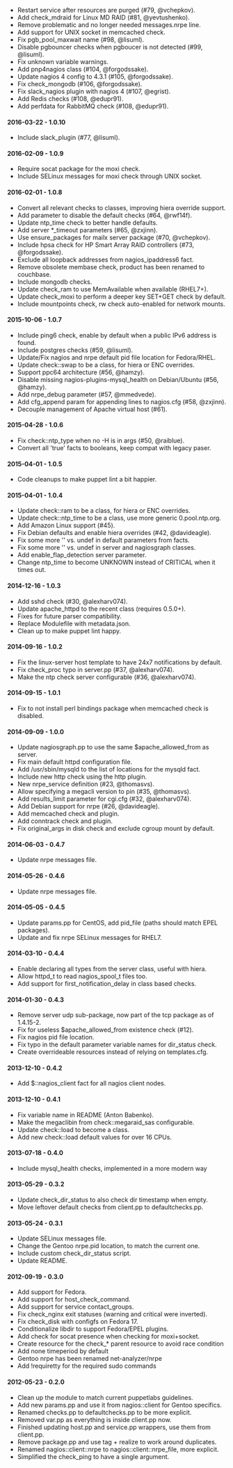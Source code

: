 * Restart service after resources are purged (#79, @vchepkov).
* Add check_mdraid for Linux MD RAID (#81, @yevtushenko).
* Remove problematic and no longer needed messages.nrpe line.
* Add support for UNIX socket in memcached check.
* Fix pgb_pool_maxwait name (#98, @lisuml).
* Disable pgbouncer checks when pgboucer is not detected (#99, @lisuml).
* Fix unknown variable warnings.
* Add pnp4nagios class (#104, @forgodssake).
* Update nagios 4 config to 4.3.1 (#105, @forgodssake).
* Fix check_mongodb (#106, @forgodssake).
* Fix slack_nagios plugin with nagios 4 (#107, @egrist).
* Add Redis checks (#108, @edupr91).
* Add perfdata for RabbitMQ check (#108, @edupr91).

#### 2016-03-22 - 1.0.10
* Include slack_plugin (#77, @lisuml).

#### 2016-02-09 - 1.0.9
* Require socat package for the moxi check.
* Include SELinux messages for moxi check through UNIX socket.

#### 2016-02-01 - 1.0.8
* Convert all relevant checks to classes, improving hiera override support.
* Add parameter to disable the default checks (#64, @rwf14f).
* Update ntp_time check to better handle defaults.
* Add server *_timeout parameters (#65, @zxjinn).
* Use ensure_packages for mailx server package (#70, @vchepkov).
* Include hpsa check for HP Smart Array RAID controllers (#73, @forgodssake).
* Exclude all loopback addresses from nagios_ipaddress6 fact.
* Remove obsolete membase check, product has been renamed to couchbase.
* Include mongodb checks.
* Update check_ram to use MemAvailable when available (RHEL7+).
* Update check_moxi to perform a deeper key SET+GET check by default.
* Include mountpoints check, rw check auto-enabled for network mounts.

#### 2015-10-06 - 1.0.7
* Include ping6 check, enable by default when a public IPv6 address is found.
* Include postgres checks (#59, @lisuml).
* Update/Fix nagios and nrpe default pid file location for Fedora/RHEL.
* Update check::swap to be a class, for hiera or ENC overrides.
* Support ppc64 architecture (#56, @hamzy).
* Disable missing nagios-plugins-mysql_health on Debian/Ubuntu (#56, @hamzy).
* Add nrpe_debug parameter (#57, @mmedvede).
* Add cfg_append param for appending lines to nagios.cfg (#58, @zxjinn).
* Decouple management of Apache virtual host (#61).

#### 2015-04-28 - 1.0.6
* Fix check::ntp_type when no -H is in args (#50, @raiblue).
* Convert all 'true' facts to booleans, keep compat with legacy paser.

#### 2015-04-01 - 1.0.5
* Code cleanups to make puppet lint a bit happier.

#### 2015-04-01 - 1.0.4
* Update check::ram to be a class, for hiera or ENC overrides.
* Update check::ntp_time to be a class, use more generic 0.pool.ntp.org.
* Add Amazon Linux support (#45).
* Fix Debian defaults and enable hiera overrides (#42, @davideagle).
* Fix some more '' vs. undef in default parameters from facts.
* Fix some more '' vs. undef in server and nagiosgraph classes.
* Add enable_flap_detection server parameter.
* Change ntp_time to become UNKNOWN instead of CRITICAL when it times out.

#### 2014-12-16 - 1.0.3
* Add sshd check (#30, @alexharv074).
* Update apache_httpd to the recent class (requires 0.5.0+).
* Fixes for future parser compatibility.
* Replace Modulefile with metadata.json.
* Clean up to make puppet lint happy.

#### 2014-09-16 - 1.0.2
* Fix the linux-server host template to have 24x7 notifications by default.
* Fix check_proc typo in server.pp (#37, @alexharv074).
* Make the ntp check server configurable (#36, @alexharv074).

#### 2014-09-15 - 1.0.1
* Fix to not install perl bindings package when memcached check is disabled.

#### 2014-09-09 - 1.0.0
* Update nagiosgraph.pp to use the same $apache_allowed_from as server.
* Fix main default httpd configuration file.
* Add /usr/sbin/mysqld to the list of locations for the mysqld fact.
* Include new http check using the http plugin.
* New nrpe_service definition (#23, @thomasvs).
* Allow specifying a megacli version to pin (#35, @thomasvs).
* Add results_limit parameter for cgi.cfg (#32, @alexharv074).
* Add Debian support for nrpe (#26, @davideagle).
* Add memcached check and plugin.
* Add conntrack check and plugin.
* Fix original_args in disk check and exclude cgroup mount by default.

#### 2014-06-03 - 0.4.7
* Update nrpe messages file.

#### 2014-05-26 - 0.4.6
* Update nrpe messages file.

#### 2014-05-05 - 0.4.5
* Update params.pp for CentOS, add pid_file (paths should match EPEL packages).
* Update and fix nrpe SELinux messages for RHEL7.

#### 2014-03-10 - 0.4.4
* Enable declaring all types from the server class, useful with hiera.
* Allow httpd_t to read nagios_spool_t files too.
* Add support for first_notification_delay in class based checks.

#### 2014-01-30 - 0.4.3
* Remove server udp sub-package, now part of the tcp package as of 1.4.15-2.
* Fix for useless $apache_allowed_from existence check (#12).
* Fix nagios pid file location.
* Fix typo in the default parameter variable names for dir_status check.
* Create overrideable resources instead of relying on templates.cfg.

#### 2013-12-10 - 0.4.2
* Add $::nagios_client fact for all nagios client nodes.

#### 2013-12-10 - 0.4.1
* Fix variable name in README (Anton Babenko).
* Make the megaclibin from check::megaraid_sas configurable.
* Update check::load to become a class.
* Add new check::load default values for over 16 CPUs.

#### 2013-07-18 - 0.4.0
* Include mysql_health checks, implemented in a more modern way

#### 2013-05-29 - 0.3.2
* Update check_dir_status to also check dir timestamp when empty.
* Move leftover default checks from client.pp to defaultchecks.pp.

#### 2013-05-24 - 0.3.1
* Update SELinux messages file.
* Change the Gentoo nrpe.pid location, to match the current one.
* Include custom check_dir_status script.
* Update README.

#### 2012-09-19 - 0.3.0
* Add support for Fedora.
* Add support for host_check_command.
* Add support for service contact_groups.
* Fix check_nginx exit statuses (warning and critical were inverted).
* Fix check_disk with configfs on Fedora 17.
* Conditionalize libdir to support Fedora/EPEL plugins.
* Add check for socat presence when checking for moxi+socket.
* Create resource for the check_* parent resource to avoid race condition
* Add none timeperiod by default
* Gentoo nrpe has been renamed net-analyzer/nrpe
* Add !requiretty for the required sudo commands

#### 2012-05-23 - 0.2.0
* Clean up the module to match current puppetlabs guidelines.
* Add new params.pp and use it from nagios::client for Gentoo specifics.
* Renamed checks.pp to defaultchecks.pp to be more explicit.
* Removed var.pp as everything is inside client.pp now.
* Finished updating host.pp and service.pp wrappers, use them from client.pp.
* Remove package.pp and use tag + realize to work around duplicates.
* Renamed nagios::client::nrpe to nagios::client::nrpe_file, more explicit.
* Simplified the check_ping to have a single argument.

